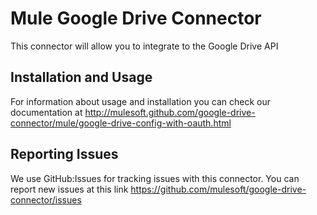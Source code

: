 Mule Google Drive Connector
=========================

This connector will allow you to integrate to the Google Drive API

Installation and Usage
----------------------

For information about usage and installation you can check our documentation at http://mulesoft.github.com/google-drive-connector/mule/google-drive-config-with-oauth.html

Reporting Issues
----------------

We use GitHub:Issues for tracking issues with this connector. You can report new issues at this link https://github.com/mulesoft/google-drive-connector/issues